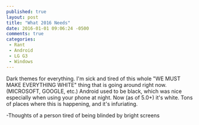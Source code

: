 ```yaml
---
published: true
layout: post
title: "What 2016 Needs"
date: 2016-01-01 09:06:24 -0500
comments: true
categories:
 - Rant
 - Android
 - LG G3
 - Windows
---
```


Dark themes for everything. I'm sick and tired of this whole "WE MUST MAKE EVERYTHING WHITE" thing that is going around right now. (MICROSOFT, GOOGLE, etc.) Android used to be black, which was nice especially when using your phone at night. Now (as of 5.0+) it's white. Tons of places where this is happening, and it's infuriating.

-Thoughts of a person tired of being blinded by bright screens